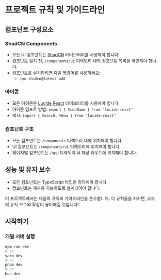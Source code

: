 # 프로젝트 규칙 및 가이드라인

## 컴포넌트 구성요소

### ShadCN Components

- 모든 UI 컴포넌트는 [ShadCN](https://shadcn.com/) 라이브러리를 사용해야 합니다.
- 컴포넌트 설치 전, `/components/ui` 디렉토리 내의 컴포넌트 목록을 확인해야 합니다.
- 컴포넌트를 설치하려면 다음 명령어를 사용하세요:
  - `npx shadcn@latest add`

### 아이콘

- 모든 아이콘은 [Lucide React](https://lucide-react.com/) 라이브러리를 사용해야 합니다.
- 아이콘 임포트 방법: `import { IconName } from "lucide-react"`
- 예시: `import { Search, Menu } from "lucide-react"`

### 컴포넌트 구조

- 모든 컴포넌트는 `/components` 디렉토리 내에 위치해야 합니다.
- UI 컴포넌트는 `/components/ui` 디렉토리에 위치해야 합니다.
- 페이지별 컴포넌트는 `/app` 디렉토리 내 해당 라우트에 위치해야 합니다.

## 성능 및 유지 보수

- 모든 컴포넌트는 TypeScript 타입을 정의해야 합니다.
- 컴포넌트는 재사용 가능하도록 설계되어야 합니다.

이 프로젝트에서는 다음의 규칙과 가이드라인을 준수합니다. 이 규칙들을 지키면, 코드의 유지 보수와 확장이 용이해질 것입니다!

## 시작하기

### 개발 서버 실행
```bash
npm run dev
# or
yarn dev
# or
pnpm dev
# or
bun dev
```
